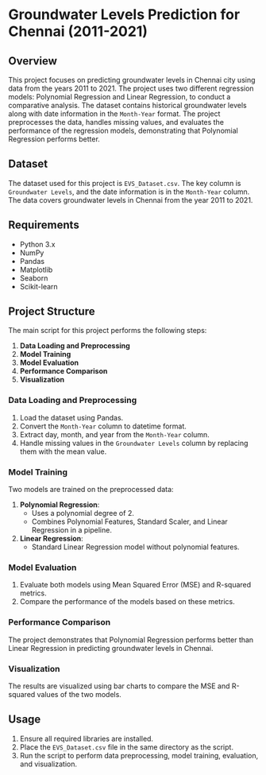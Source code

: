 # Groundwater Levels Prediction for Chennai (2011-2021)

## Overview
This project focuses on predicting groundwater levels in Chennai city using data from the years 2011 to 2021. The project uses two different regression models: Polynomial Regression and Linear Regression, to conduct a comparative analysis. The dataset contains historical groundwater levels along with date information in the `Month-Year` format. The project preprocesses the data, handles missing values, and evaluates the performance of the regression models, demonstrating that Polynomial Regression performs better.

## Dataset
The dataset used for this project is `EVS_Dataset.csv`. The key column is `Groundwater Levels`, and the date information is in the `Month-Year` column. The data covers groundwater levels in Chennai from the year 2011 to 2021.

## Requirements
- Python 3.x
- NumPy
- Pandas
- Matplotlib
- Seaborn
- Scikit-learn

## Project Structure
The main script for this project performs the following steps:
1. **Data Loading and Preprocessing**
2. **Model Training**
3. **Model Evaluation**
4. **Performance Comparison**
5. **Visualization**

### Data Loading and Preprocessing
1. Load the dataset using Pandas.
2. Convert the `Month-Year` column to datetime format.
3. Extract day, month, and year from the `Month-Year` column.
4. Handle missing values in the `Groundwater Levels` column by replacing them with the mean value.

### Model Training
Two models are trained on the preprocessed data:
1. **Polynomial Regression**: 
   - Uses a polynomial degree of 2.
   - Combines Polynomial Features, Standard Scaler, and Linear Regression in a pipeline.
2. **Linear Regression**: 
   - Standard Linear Regression model without polynomial features.

### Model Evaluation
1. Evaluate both models using Mean Squared Error (MSE) and R-squared metrics.
2. Compare the performance of the models based on these metrics.

### Performance Comparison
The project demonstrates that Polynomial Regression performs better than Linear Regression in predicting groundwater levels in Chennai.

### Visualization
The results are visualized using bar charts to compare the MSE and R-squared values of the two models.

## Usage
1. Ensure all required libraries are installed.
2. Place the `EVS_Dataset.csv` file in the same directory as the script.
3. Run the script to perform data preprocessing, model training, evaluation, and visualization.
